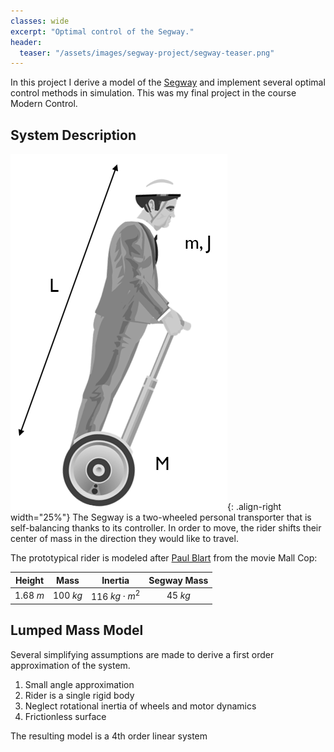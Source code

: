 ```yaml
---
classes: wide
excerpt: "Optimal control of the Segway."
header:
  teaser: "/assets/images/segway-project/segway-teaser.png"
---
```

<!-- Use the following script to see live updates of the jekyll local website -->
<head>
<script type="text/javascript" src="https://livejs.com/live.js"></script>
</head>

In this project I derive a model of the [Segway](https://en.wikipedia.org/wiki/Segway) and implement several optimal control methods in simulation. This was my final project in the course Modern Control. 

## System Description

![segway and rider](/assets/images/segway-project/segway-and-rider.png){: .align-right width="25%"}
The Segway is a two-wheeled personal transporter that is self-balancing thanks to its controller. In order to move, the rider shifts their center of mass in the direction they would like to travel. 

The prototypical rider is modeled after [Paul Blart](https://en.wikipedia.org/wiki/Paul_Blart:_Mall_Cop) from the movie Mall Cop:

| Height | Mass | Inertia | Segway Mass |
|-------|--------|---------|---------|
| 1.68 $m$ | 100 $kg$ | 116 $kg \cdot m^2$ | <center>45 $kg$ </center> |

## Lumped Mass Model
Several simplifying assumptions are made to derive a first order approximation of the system.
1. Small angle approximation
2. Rider is a single rigid body
3. Neglect rotational inertia of wheels and motor dynamics
4. Frictionless surface

The resulting model is a 4th order linear system